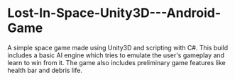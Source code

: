 # Lost-In-Space-Unity3D---Android-Game
A simple space game made using Unity3D and scripting with C#. This build includes a basic AI engine which tries to emulate 
the user's gameplay and learn to win from it. The game also includes preliminary game features like health bar and debris life. 
